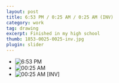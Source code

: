 ```yaml
---
layout: post
title: 6:53 PM / 0:25 AM / 0:25 AM (INV)
category: work
tag: drawing
excerpt: Finished in my high school
thumb: 1853-0025-0025-inv.jpg
plugin: slider
---
```


<div class="flexslider">
  <ul class="slides">
    <li>
      <img src="{{ site.file }}/work/0653-pm.jpg" alt="6:53 PM">
    </li>
    <li>
      <img src="{{ site.file }}/work/0025-am.jpg" alt="00:25 AM">
    </li>
    <li>
      <img src="{{ site.file }}/work/0025-am-inv.jpg" alt="00:25 AM [INV]">
    </li>
  </ul>
</div><!-- .flexslider -->